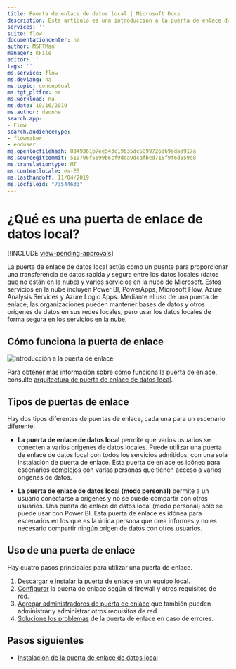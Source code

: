 ```yaml
---
title: Puerta de enlace de datos local | Microsoft Docs
description: Este artículo es una introducción a la puerta de enlace de datos local para Microsoft Flow.
services: ''
suite: flow
documentationcenter: na
author: MSFTMan
manager: KFile
editor: ''
tags: ''
ms.service: flow
ms.devlang: na
ms.topic: conceptual
ms.tgt_pltfrm: na
ms.workload: na
ms.date: 10/16/2019
ms.author: deonhe
search.app:
- Flow
search.audienceType:
- flowmaker
- enduser
ms.openlocfilehash: 8349361b7ee543c19635dc5899726d69adaa917a
ms.sourcegitcommit: 510706f5699b6cf9dda9dcafbed715f9f6d559e8
ms.translationtype: MT
ms.contentlocale: es-ES
ms.lasthandoff: 11/04/2019
ms.locfileid: "73544633"
---
```

# <a name="what-is-an-on-premises-data-gateway"></a>¿Qué es una puerta de enlace de datos local?
[!INCLUDE [view-pending-approvals](includes/cc-rebrand.md)]

La puerta de enlace de datos local actúa como un puente para proporcionar una transferencia de datos rápida y segura entre los datos locales (datos que no están en la nube) y varios servicios en la nube de Microsoft. Estos servicios en la nube incluyen Power BI, PowerApps, Microsoft Flow, Azure Analysis Services y Azure Logic Apps. Mediante el uso de una puerta de enlace, las organizaciones pueden mantener bases de datos y otros orígenes de datos en sus redes locales, pero usar los datos locales de forma segura en los servicios en la nube.

## <a name="how-the-gateway-works"></a>Cómo funciona la puerta de enlace

![Introducción a la puerta de enlace](media/gateway-reference/on-premises-data-gateway.png)

Para obtener más información sobre cómo funciona la puerta de enlace, consulte [arquitectura de puerta de enlace de datos local](/data-integration/gateway/service-gateway-onprem-indepth).

## <a name="types-of-gateways"></a>Tipos de puertas de enlace

Hay dos tipos diferentes de puertas de enlace, cada una para un escenario diferente:

- **La puerta de enlace de datos local** permite que varios usuarios se conecten a varios orígenes de datos locales. Puede utilizar una puerta de enlace de datos local con todos los servicios admitidos, con una sola instalación de puerta de enlace. Esta puerta de enlace es idónea para escenarios complejos con varias personas que tienen acceso a varios orígenes de datos.

- **La puerta de enlace de datos local (modo personal)** permite a un usuario conectarse a orígenes y no se puede compartir con otros usuarios. Una puerta de enlace de datos local (modo personal) solo se puede usar con Power BI. Esta puerta de enlace es idónea para escenarios en los que es la única persona que crea informes y no es necesario compartir ningún origen de datos con otros usuarios.

## <a name="use-a-gateway"></a>Uso de una puerta de enlace

Hay cuatro pasos principales para utilizar una puerta de enlace.

1. [Descargar e instalar la puerta de enlace](/data-integration/gateway/service-gateway-install) en un equipo local.
2. [Configurar](/data-integration/gateway/service-gateway-app) la puerta de enlace según el firewall y otros requisitos de red.
3. [Agregar administradores de puerta de enlace](/data-integration/gateway/service-gateway-manage) que también pueden administrar y administrar otros requisitos de red.
4. [Solucione los problemas](/data-integration/gateway/service-gateway-tshoot) de la puerta de enlace en caso de errores.

## <a name="next-steps"></a>Pasos siguientes

- [Instalación de la puerta de enlace de datos local](/data-integration/gateway/service-gateway-install)
